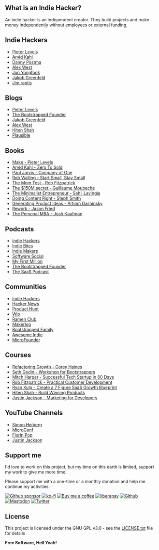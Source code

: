 ## What is an Indie Hacker?

An indie hacker is an independent creator. They build projects and make money independently without employees or external funding,

## Indie Hackers

- [Pieter Levels](https://twitter.com/levelsio)
- [Arvid Kahl](https://twitter.com/arvidkahl)
- [Danny Postma](https://twitter.com/dannypostmaa)
- [Alex West](https://twitter.com/alexwestco)
- [Jon Yongfook](https://twitter.com/yongfook)
- [Jakob Greenfeld](https://twitter.com/jakobgreenfeld)
- [Jim raptis](https://twitter.com/d__raptis)

## Blogs

- [Pieter Levels](https://levels.io/blog/)
- [The Bootstrapped Founder](https://thebootstrappedfounder.com/)
- [Jakob Greenfeld](https://jakobgreenfeld.com/)
- [Alex West](https://www.alexwest.co/)
- [Hiten Shah](https://hitenism.com/)
- [Plausible](https://plausible.io/blog)

## Books

- [Make - Pieter Levels](https://readmake.com/)
- [Arvid Kahl - Zero To Sold](https://zerotosold.com/)
- [Paul Jarvis - Company of One](https://amzn.to/3TQOGpo)
- [Rob Walling - Start Small, Stay Small](https://amzn.to/3DwdgGN)
- [The Mom Test - Rob Fitzpatrick](https://www.momtestbook.com/)
- [The $150M secret - Guillaume Moubeche](https://www.guillaumemoubeche.com/the-150m-dollar-secret)
- [The Minimalist Entrepreneur - Sahil Lavingia](https://www.minimalistentrepreneur.com/)
- [Doing Content Right - Steph Smith](https://doingcontentright.com/)
- [Generating Product Ideas - Artiom Dashinsky](https://productideasbook.com/)
- [Rework - Jason Fried](https://amzn.to/3TU4Luk)
- [The Personal MBA - Josh Kaufman](https://amzn.to/3N784fr)

## Podcasts

- [Indie Hackers](https://share.transistor.fm/s/0723051d)
- [Indie Bites](https://indiebites.com/)
- [Indie Makers](https://anchor.fm/indiemakers)
- [Software Social](https://share.transistor.fm/s/c7c55be2)
- [My First Million](https://www.mfmpod.com/)
- [The Bootstrapped Founder](https://thebootstrappedfounder.com/podcast/)
- [The SaaS Podcast](https://saasclub.io/saas-podcast/)

## Communities

- [Indie Hackers](https://indiehackers.com)
- [Hacker News](https://news.ycombinator.com)
- [Product Hunt](https://www.producthunt.com)
- [Wip](https://wip.co)
- [Ramen Club](https://www.ramenclub.so/)
- [Makerlog](https://getmakerlog.com/)
- [Bootstrapped Family](https://www.bootstrappedfamily.com/)
- [Awesome Indie](https://awesomeindie.com/)
- [MicroFounder](https://microfounder.com/)

## Courses

- [Refactoring Growth - Corey Haines](https://learn.swipefiles.com/refactoring-growth)
- [Seth Godin - Workshop for Bootstrappers](https://www.udemy.com/course/workshop-for-bootstrappers/)
- [Mitch Harper - Successful Tech Startup in 60 Days](https://foundr.com/60ds-public-sp)
- [Rob Fitzpatrick - Practical Customer Development](https://www.udemy.com/course/practical-customer-development/)
- [Ryan Kulp - Create a 7 Figure SaaS Growth Blueprint](https://growthcourse.teachable.com/)
- [Hiten Shah - Build Winning Products](https://app.producthabits.com/)
- [Justin Jackson - Marketing for Developers](https://marketing-for-developers.vercel.app/)

## YouTube Channels

- [Simon Høiberg](https://www.youtube.com/c/SimonHoiberg/videos)
- [MicroConf](https://www.youtube.com/c/MicroConf/videos)
- [Florin Pop](https://www.youtube.com/c/FlorinPop/videos)
- [Justin Jackson](https://www.youtube.com/c/JustinJackson/videos)

## Support me

I'd love to work on this project, but my time on this earth is limited, support my work to give me more time!

Please support me with a one-time or a monthly donation and help me continue my activities.

[![Github sponsor](https://img.shields.io/badge/github-Support%20my%20work-lightgrey?style=social&logo=github)](https://github.com/sponsors/johackim/)
[![ko-fi](https://img.shields.io/badge/ko--fi-Support%20my%20work-lightgrey?style=social&logo=ko-fi)](https://ko-fi.com/johackim)
[![Buy me a coffee](https://img.shields.io/badge/Buy%20me%20a%20coffee-Support%20my%20work-lightgrey?style=social&logo=buy%20me%20a%20coffee&logoColor=%23FFDD00)](https://www.buymeacoffee.com/johackim)
[![liberapay](https://img.shields.io/badge/liberapay-Support%20my%20work-lightgrey?style=social&logo=liberapay&logoColor=%23F6C915)](https://liberapay.com/johackim/donate)
[![Github](https://img.shields.io/github/followers/johackim?label=Follow%20me&style=social)](https://github.com/johackim)
[![Mastodon](https://img.shields.io/mastodon/follow/1631?domain=https%3A%2F%2Fmastodon.ethibox.fr&style=social)](https://mastodon.ethibox.fr/@johackim)
[![Twitter](https://img.shields.io/twitter/follow/_johackim?style=social)](https://twitter.com/_johackim)

## License

This project is licensed under the GNU GPL v3.0 - see the [LICENSE.txt](https://raw.githubusercontent.com/johackim/awesome-indiehackers/master/LICENSE.txt) file for details

**Free Software, Hell Yeah!**
